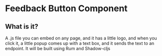 #  Feedback Button Component

## What is it?
A .js file you can embed on any page, and it has a little logo, and when you click it, a little popup comes up with a text box, and it sends the text to an endpoint. It will be built using Rum and Shadow-cljs
